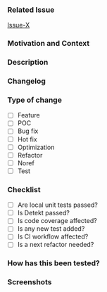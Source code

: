 <!--
 MIT License
 Copyright (c) 2022 Mehdi Janbarari (@janbarari)

 Permission is hereby granted, free of charge, to any person obtaining a copy
 of this software and associated documentation files (the "Software"), to deal
 in the Software without restriction, including without limitation the rights
 to use, copy, modify, merge, publish, distribute, sublicense, and/or sell
 copies of the Software, and to permit persons to whom the Software is
 furnished to do so, subject to the following conditions:

 The above copyright notice and this permission notice shall be included in all
 copies or substantial portions of the Software.

 THE SOFTWARE IS PROVIDED "AS IS", WITHOUT WARRANTY OF ANY KIND, EXPRESS OR
 IMPLIED, INCLUDING BUT NOT LIMITED TO THE WARRANTIES OF MERCHANTABILITY,
 FITNESS FOR A PARTICULAR PURPOSE AND NONINFRINGEMENT. IN NO EVENT SHALL THE
 AUTHORS OR COPYRIGHT HOLDERS BE LIABLE FOR ANY CLAIM, DAMAGES OR OTHER
 LIABILITY, WHETHER IN AN ACTION OF CONTRACT, TORT OR OTHERWISE, ARISING FROM,
 OUT OF OR IN CONNECTION WITH THE SOFTWARE OR THE USE OR OTHER DEALINGS IN THE
 SOFTWARE.
-->

<!-- Enter the issue number(ex: Issue-1) or task number(ex: R-8, F-1) -->
> 

### Related Issue
<!--- If it fixes an open issue, please link to the issue here. -->
[Issue-X](https://github.com/janbarari/gradle-analytics-plugin/issues/X)

### Motivation and Context
<!--- Why is this change required? What problem does it solve? -->

### Description
<!-- Help the reviewer on important points -->

### Changelog
<!-- Summarize the changes -->

### Type of change
<!-- Choose the PR type, you can choose multiple types -->
- [ ] Feature
- [ ] POC
- [ ] Bug fix
- [ ] Hot fix
- [ ] Optimization
- [ ] Refactor
- [ ] Noref
- [ ] Test

### Checklist
- [ ] Are local unit tests passed?
- [ ] Is Detekt passed?
- [ ] Is code coverage affected?
- [ ] Is any new test added?
- [ ] Is CI workflow affected?
- [ ] Is a next refactor needed?

### How has this been tested?
<!--- Please describe in detail how you tested your changes. -->
<!--- Include details of your testing environment, and the tests you ran to -->
<!--- see how your change affects other areas of the code, etc. -->

### Screenshots
<!-- Please put the screenshots here if it's exists -->
<!-- Use this template to scale down big images. -->
<!-- You'll get the link after image upload with Drag & Drop -->
<!-- <img src="https://img.png" width=45% height=45%> -->